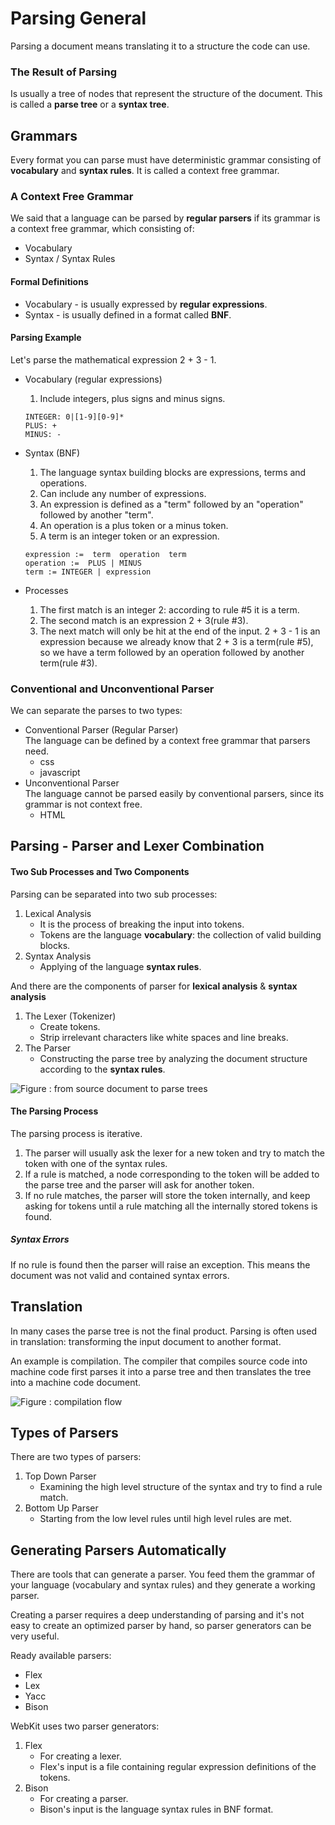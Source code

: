 # Parsing General
Parsing a document means translating it to a structure the code can use. 

### The Result of Parsing  
Is usually a tree of nodes that represent the structure of the document. This is called a **parse tree** or a **syntax tree**.

## Grammars
Every format you can parse must have deterministic grammar consisting of **vocabulary** and **syntax rules**. It is called a context free grammar. 

### A Context Free Grammar 
We said that a language can be parsed by **regular parsers** if its grammar is a context free grammar, which consisting of: 
- Vocabulary
- Syntax / Syntax Rules

#### Formal Definitions
- Vocabulary - is usually expressed by **regular expressions**.
- Syntax - is usually defined in a format called **BNF**.
        
#### Parsing Example
Let's parse the mathematical expression 2 + 3 - 1.
- Vocabulary (regular expressions)
    1. Include integers, plus signs and minus signs.  
    ```
    INTEGER: 0|[1-9][0-9]*
    PLUS: +
    MINUS: -
    ```
- Syntax (BNF)
    1. The language syntax building blocks are expressions, terms and operations.  
    2. Can include any number of expressions.  
    3. An expression is defined as a "term" followed by an "operation" followed by another "term".  
    4. An operation is a plus token or a minus token.  
    5. A term is an integer token or an expression.  
    ```
    expression :=  term  operation  term
    operation :=  PLUS | MINUS
    term := INTEGER | expression
    ```

- Processes  
    1. The first match is an integer 2: according to rule #5 it is a term.   
    2. The second match is an expression 2 + 3(rule #3).  
    3. The next match will only be hit at the end of the input. 2 + 3 - 1 is an expression because we already know that 2 + 3 is a term(rule #5), so we have a term followed by an operation followed by another term(rule #3).   

### Conventional and Unconventional Parser
We can separate the parses to two types: 
- Conventional Parser (Regular Parser)  
    The language can be defined by a context free grammar that parsers need.
    - css
    - javascript
- Unconventional Parser  
    The language cannot be parsed easily by conventional parsers, since its grammar is not context free.
    - HTML

## Parsing - Parser and Lexer Combination
#### Two Sub Processes and Two Components
Parsing can be separated into two sub processes:  
1. Lexical Analysis  
    - It is the process of breaking the input into tokens. 
    - Tokens are the language **vocabulary**: the collection of valid building blocks.
2. Syntax Analysis  
    - Applying of the language **syntax rules**. 

And there are the components of parser for **lexical analysis** & **syntax analysis**
1. The Lexer (Tokenizer)  
    - Create tokens.
    - Strip irrelevant characters like white spaces and line breaks.
2. The Parser 
    - Constructing the parse tree by analyzing the document structure according to the **syntax rules**. 

![Figure : from source document to parse trees](https://www.html5rocks.com/zh/tutorials/internals/howbrowserswork/image011.png) 

#### The Parsing Process
The parsing process is iterative. 
1. The parser will usually ask the lexer for a new token and try to match the token with one of the syntax rules. 
2. If a rule is matched, a node corresponding to the token will be added to the parse tree and the parser will ask for another token. 
3. If no rule matches, the parser will store the token internally, and keep asking for tokens until a rule matching all the internally stored tokens is found. 

##### Syntax Errors  
If no rule is found then the parser will raise an exception. This means the document was not valid and contained syntax errors.


## Translation
In many cases the parse tree is not the final product. Parsing is often used in translation: transforming the input document to another format. 

An example is compilation. The compiler that compiles source code into machine code first parses it into a parse tree and then translates the tree into a machine code document.

![Figure : compilation flow](https://www.html5rocks.com/zh/tutorials/internals/howbrowserswork/image013.png) 


## Types of Parsers
There are two types of parsers: 
1. Top Down Parser
    - Examining the high level structure of the syntax and try to find a rule match.
2. Bottom Up Parser
    - Starting from the low level rules until high level rules are met.


## Generating Parsers Automatically
There are tools that can generate a parser. You feed them the grammar of your language
(vocabulary and syntax rules) and they generate a working parser. 

Creating a parser requires a deep understanding of parsing and it's not easy to create an optimized parser by hand, so parser generators can be very useful.

Ready available parsers:
- Flex
- Lex
- Yacc
- Bison

WebKit uses two parser generators: 
1. Flex 
    - For creating a lexer.
    - Flex's input is a file containing regular expression definitions of the tokens.
2. Bison 
    - For creating a parser.
    - Bison's input is the language syntax rules in BNF format.